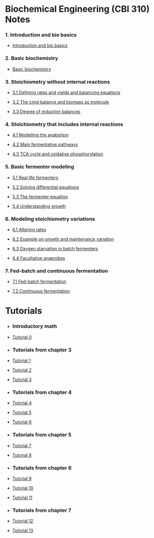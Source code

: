 # Biochemical Engineering (CBI 310) Notes


### 1. Introduction and bio basics
   
 * [Introduction and bio basics](https://nbviewer.jupyter.org/github/Petrarolo/Biochemical-engineering-notes/blob/master/1%20Introduction%20and%20bio%20background/Intro%20and%20bio%20background.ipynb)
    
### 2. Basic biochemistry
 * [Basic biochemistry](https://nbviewer.jupyter.org/github/Petrarolo/Biochemical-engineering-notes/blob/master/2%20Basic%20biochemistry/Basic%20Biochemistry.ipynb) 
    
 ### 3. Stoichiometry without internal reactions
    
   * [3.1 Defining rates and yields and balancing equations](https://nbviewer.jupyter.org/github/Petrarolo/Biochemical-engineering-notes/blob/master/3%20Stoichiometry%20without%20internal%20reactions/Defining%20rates%20and%20yields%20and%20balancing%20equations.ipynb)
    
  * [3.2 The cmol balance and biomass as molecule](https://nbviewer.jupyter.org/github/Petrarolo/Biochemical-engineering-notes/blob/master/3%20Stoichiometry%20without%20internal%20reactions/The%20cmol%20balance%20and%20biomass%20as%20molecule%20.ipynb)
    
   * [3.3 Degree of reduction balances](https://nbviewer.jupyter.org/github/Petrarolo/Biochemical-engineering-notes/blob/master/3%20Stoichiometry%20without%20internal%20reactions/Degree%20of%20reduction%20balances.ipynb)
   
    
  ### 4. Stoichiometry that includes internal reactions 
    
   * [4.1 Modelling the anabolism](https://nbviewer.jupyter.org/github/Petrarolo/Biochemical-engineering-notes/blob/master/4%20Stoichiometry%20that%20includes%20internal%20reactions/Modelling%20the%20anabolism.ipynb)
    
   * [4.2 Main fermentative pathways](https://nbviewer.jupyter.org/github/Petrarolo/Biochemical-engineering-notes/blob/master/4%20Stoichiometry%20that%20includes%20internal%20reactions/Main%20fermentative%20pathways.ipynb)
    
   * [4.3 TCA cycle and oxidative phosphorylation](https://nbviewer.jupyter.org/github/Petrarolo/Biochemical-engineering-notes/blob/master/4%20Stoichiometry%20that%20includes%20internal%20reactions/TCA%20cycle%20and%20oxidative%20phosphorylation.ipynb)
    
   ### 5. Basic fermenter modeling
    
  * [5.1 Real life fermenters](https://nbviewer.jupyter.org/github/Petrarolo/Biochemical-engineering-notes/blob/master/5%20Basic%20bioreactor%20modeling/Real%20life%20fermenters.ipynb)
    
  * [5.2 Solving differential equations](https://nbviewer.jupyter.org/github/Petrarolo/Biochemical-engineering-notes/blob/master/5%20Basic%20bioreactor%20modeling/Solving%20differential%20equations.ipynb)
    
  * [5.3 The fermenter equation](https://nbviewer.jupyter.org/github/Petrarolo/Biochemical-engineering-notes/blob/master/5%20Basic%20bioreactor%20modeling/The%20fermenter%20equation.ipynb)
    
   * [5.4 Understanding growth](https://nbviewer.jupyter.org/github/Petrarolo/Biochemical-engineering-notes/blob/master/5%20Basic%20bioreactor%20modeling/Understanding%20growth.ipynb)
    
  ### 6. Modeling stoichiometry variations
    
   * [6.1 Altering rates](https://nbviewer.jupyter.org/github/Petrarolo/Biochemical-engineering-notes/blob/master/6%20Modeling%20stoichiometry%20variations/Altering%20rates.ipynb)
    
   * [6.2 Example on growth and maintenance variation](https://nbviewer.jupyter.org/github/Petrarolo/Biochemical-engineering-notes/blob/master/6%20Modeling%20stoichiometry%20variations/Example%20on%20growth%20and%20maintenance%20variation.ipynb)
    
   * [6.3 Oxygen starvation in batch fermenters](https://nbviewer.jupyter.org/github/Petrarolo/Biochemical-engineering-notes/blob/master/6%20Modeling%20stoichiometry%20variations/Oxygen%20starvation%20in%20batch%20fermenters.ipynb)
    
   * [6.4 Facultative anaerobes](https://nbviewer.jupyter.org/github/Petrarolo/Biochemical-engineering-notes/blob/master/Tutorials/Tut%2011.ipynb)
    
   ### 7. Fed-batch and continuous fermentation
    
  * [7.1 Fed-batch fermentation](https://nbviewer.jupyter.org/github/Petrarolo/Biochemical-engineering-notes/blob/master/7%20Fed-batch%20and%20continuous%20fermenters/Fed-batch%20fermenters.ipynb)
    
   * [7.2 Continuous fermentation](https://nbviewer.jupyter.org/github/Petrarolo/Biochemical-engineering-notes/blob/master/7%20Fed-batch%20and%20continuous%20fermenters/Continuous%20fermentation.ipynb)

# Tutorials

  * ### Introductory math
   
  * [Tutorial 0](https://nbviewer.jupyter.org/github/Petrarolo/Biochemical-engineering-notes/blob/master/Tutorials/Tut%200.ipynb)
   
  * ### Tutorials from chapter 3
    
  * [Tutorial 1](https://nbviewer.jupyter.org/github/Petrarolo/Biochemical-engineering-notes/blob/master/Tutorials/Tut%201.ipynb)
    
  * [Tutorial 2](https://nbviewer.jupyter.org/github/Petrarolo/Biochemical-engineering-notes/blob/master/Tutorials/Tut%202.ipynb)
    
  * [Tutorial 3](https://nbviewer.jupyter.org/github/Petrarolo/Biochemical-engineering-notes/blob/master/Tutorials/Tut%203.ipynb)
   
   
   * ### Tutorials from chapter 4
   
   * [Tutorial 4](https://nbviewer.jupyter.org/github/Petrarolo/Biochemical-engineering-notes/blob/master/Tutorials/Tut%204.ipynb)
   
   * [Tutorial 5](https://nbviewer.jupyter.org/github/Petrarolo/Biochemical-engineering-notes/blob/master/Tutorials/Tut%205.ipynb)
   
   * [Tutorial 6](https://nbviewer.jupyter.org/github/Petrarolo/Biochemical-engineering-notes/blob/master/Tutorials/Tut%206.ipynb)
   
   
 * ### Tutorials from chapter 5
   
  * [Tutorial 7](https://nbviewer.jupyter.org/github/Petrarolo/Biochemical-engineering-notes/blob/master/Tutorials/Tut%207.ipynb)
   
  * [Tutorial 8](https://nbviewer.jupyter.org/github/Petrarolo/Biochemical-engineering-notes/blob/master/Tutorials/Tut%208.ipynb)
   
   
  * ### Tutorials from chapter 6
   
*   [Tutorial 9](https://nbviewer.jupyter.org/github/Petrarolo/Biochemical-engineering-notes/blob/master/Tutorials/Tut%209.ipynb)
   
 *  [Tutorial 10](https://nbviewer.jupyter.org/github/Petrarolo/Biochemical-engineering-notes/blob/master/Tutorials/Tut%2010.ipynb)
   
  * [Tutorial 11](https://nbviewer.jupyter.org/github/Petrarolo/Biochemical-engineering-notes/blob/master/Tutorials/Tut%2011.ipynb)
   
  * ### Tutorials from chapter 7
   
  * [Tutorial 12](https://nbviewer.jupyter.org/github/Petrarolo/Biochemical-engineering-notes/blob/master/7%20Fed-batch%20and%20continuous%20fermenters/Fed-batch%20fermenters.ipynb?flush_cache=true)
   
  * [Tutorial 13](https://nbviewer.jupyter.org/github/Petrarolo/Biochemical-engineering-notes/blob/master/7%20Fed-batch%20and%20continuous%20fermenters/Continuous%20fermentation.ipynb)
   
  
